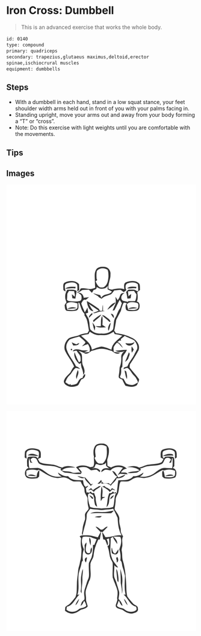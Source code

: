 # Iron Cross: Dumbbell

> This is an advanced exercise that works the whole body.

``` 
id: 0140 
type: compound 
primary: quadriceps 
secondary: trapezius,glutaeus maximus,deltoid,erector spinae,ischiocrural muscles 
equipment: dumbbells 
``` 


## Steps


 - With a dumbbell in each hand, stand in a low squat stance, your feet shoulder width arms held out in front of you with your palms facing in.
 - Standing upright, move your arms out and away from your body forming a “T” or “cross”.
 - Note: Do this exercise with light weights until you are comfortable with the movements.

## Tips



## Images

![](./../svg/0140-relaxation.svg "")

![](./../svg/0140-tension.svg "")

